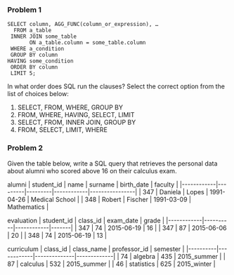 ### Problem 1
```
SELECT column, AGG_FUNC(column_or_expression), …
  FROM a_table
 INNER JOIN some_table
       ON a_table.column = some_table.column
 WHERE a_condition
 GROUP BY column
HAVING some_condition
 ORDER BY column
 LIMIT 5;
```
In what order does SQL run the clauses? Select the correct option from the list of choices below:
1. SELECT, FROM, WHERE, GROUP BY
2. FROM, WHERE, HAVING, SELECT, LIMIT
3. SELECT, FROM, INNER JOIN, GROUP BY
4. FROM, SELECT, LIMIT, WHERE

### Problem 2
Given the table below, write a SQL query that retrieves the personal data about alumni who scored above 16 on their calculus exam.

alumni
| student_id | name    | surname | birth_date | faculty        |
|------------|---------|---------|------------|----------------|
| 347        | Daniela | Lopes   | 1991-04-26 | Medical School |
| 348        | Robert  | Fischer | 1991-03-09 | Mathematics    |

evaluation
| student_id | class_id | exam_date  | grade |
|------------|----------|------------|-------|
| 347        | 74       | 2015-06-19 | 16    |
| 347        | 87       | 2015-06-06 | 20    |
| 348        | 74       | 2015-06-19 | 13    | 

curriculum
| class_id | class_name | professor_id | semester    |
|----------|------------|--------------|-------------|
| 74       | algebra    | 435          | 2015_summer |
| 87       | calculus   | 532          | 2015_summer |
| 46       | statistics | 625          | 2015_winter |

